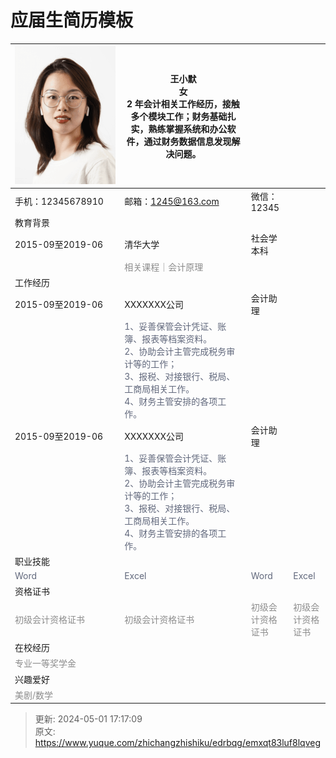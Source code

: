 # 应届生简历模板

| ![1647327544057-98bb4b52-dc22-43aa-adc1-8ea7ca18c518.png](./img/WOV_Lq302cdrjGDb/1647327544057-98bb4b52-dc22-43aa-adc1-8ea7ca18c518-878766.png) | 王小默<br/>女<br/>2 年会计相关工作经历，接触多个模块工作；财务基础扎实，熟练掌握系统和办公软件，通过财务数据信息发现解决问题。 | | |
| --- | --- | --- | --- |
| 手机：12345678910 | 邮箱：1245@163.com | 微信：12345 |  |
| 教育背景 | | | |
| 2015-09至2019-06 | 清华大学 | 社会学 本科 |  |
|  | <font style="color:#8C8C8C;">相关课程｜</font><font style="color:#8C8C8C;">会计原理</font> |  |  |
| 工作经历 | | | |
| 2015-09至2019-06 | XXXXXXX公司 | 会计助理 |  |
|  | <font style="color:#61687C;">1、妥善保管会计凭证、账簿、报表等档案资料。</font><br/><font style="color:#61687C;">2、协助会计主管完成税务审计等的工作；</font><br/><font style="color:#61687C;">3、报税、对接银行、税局、工商局相关工作。</font><br/><font style="color:#61687C;">4、财务主管安排的各项工作。</font> | | |
| 2015-09至2019-06 | XXXXXXX公司 | 会计助理 |  |
|  | <font style="color:#61687C;">1、妥善保管会计凭证、账簿、报表等档案资料。</font><br/><font style="color:#61687C;">2、协助会计主管完成税务审计等的工作；</font><br/><font style="color:#61687C;">3、报税、对接银行、税局、工商局相关工作。</font><br/><font style="color:#61687C;">4、财务主管安排的各项工作。</font> | | |
| 职业技能 | | | |
| <font style="color:#61687C;">Word</font> | <font style="color:#61687C;">Excel</font> | <font style="color:#61687C;">Word</font> | <font style="color:#61687C;">Excel</font> |
| 资格证书 | | | |
| <font style="color:#8C8C8C;">初级会计资格证书</font> | <font style="color:#8C8C8C;">初级会计资格证书</font> | <font style="color:#8C8C8C;">初级会计资格证书</font> | <font style="color:#8C8C8C;">初级会计资格证书</font> |
| 在校经历 | | | |
| <font style="color:#8C8C8C;">专业一等奖学金</font> |  |  |  |
| 兴趣爱好 | | | |
| <font style="color:#8C8C8C;">美剧/数学</font> | | | |






> 更新: 2024-05-01 17:17:09  
> 原文: <https://www.yuque.com/zhichangzhishiku/edrbqg/emxqt83luf8lqveg>